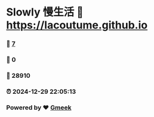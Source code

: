 # Slowly 慢生活 :link: https://lacoutume.github.io 
### :page_facing_up: [7](https://lacoutume.github.io/tag.html) 
### :speech_balloon: 0 
### :hibiscus: 28910 
### :alarm_clock: 2024-12-29 22:05:13 
### Powered by :heart: [Gmeek](https://github.com/Meekdai/Gmeek)
